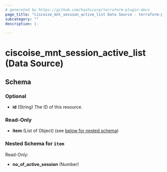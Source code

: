 ```yaml
---
# generated by https://github.com/hashicorp/terraform-plugin-docs
page_title: "ciscoise_mnt_session_active_list Data Source - terraform-provider-ciscoise"
subcategory: ""
description: |-
  
---
```


# ciscoise_mnt_session_active_list (Data Source)





<!-- schema generated by tfplugindocs -->
## Schema

### Optional

- **id** (String) The ID of this resource.

### Read-Only

- **item** (List of Object) (see [below for nested schema](#nestedatt--item))

<a id="nestedatt--item"></a>
### Nested Schema for `item`

Read-Only:

- **no_of_active_session** (Number)


